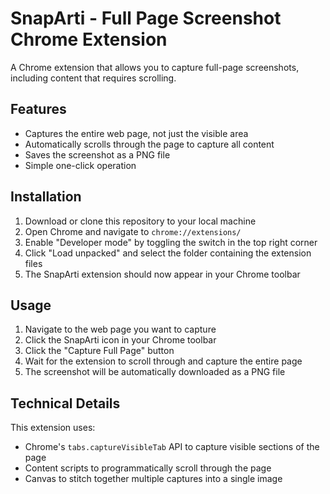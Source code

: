 # SnapArti - Full Page Screenshot Chrome Extension

A Chrome extension that allows you to capture full-page screenshots, including content that requires scrolling.

## Features

- Captures the entire web page, not just the visible area
- Automatically scrolls through the page to capture all content
- Saves the screenshot as a PNG file
- Simple one-click operation

## Installation

1. Download or clone this repository to your local machine
2. Open Chrome and navigate to `chrome://extensions/`
3. Enable "Developer mode" by toggling the switch in the top right corner
4. Click "Load unpacked" and select the folder containing the extension files
5. The SnapArti extension should now appear in your Chrome toolbar

## Usage

1. Navigate to the web page you want to capture
2. Click the SnapArti icon in your Chrome toolbar
3. Click the "Capture Full Page" button
4. Wait for the extension to scroll through and capture the entire page
5. The screenshot will be automatically downloaded as a PNG file

## Technical Details

This extension uses:
- Chrome's `tabs.captureVisibleTab` API to capture visible sections of the page
- Content scripts to programmatically scroll through the page
- Canvas to stitch together multiple captures into a single image
